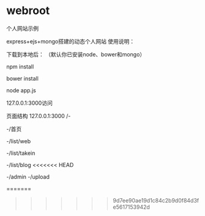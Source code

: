﻿# webroot

个人网站示例

express+ejs+mongo搭建的动态个人网站
使用说明：

下载到本地后：
（默认你已安装node、bower和mongo）


npm install

bower install

node app.js

127.0.0.1:3000访问

页面结构
127.0.0.1:3000
/-

  -/首页

  -/list/web

  -/list/takein

  -/list/blog
<<<<<<< HEAD
 
  -/admin
  -/upload

=======
  
>>>>>>> 9d7ee90ae19d1c84c2b9d0f84d3fe5617153942d
